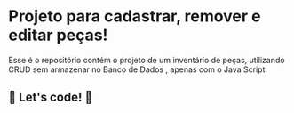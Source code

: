 # Projeto para cadastrar, remover e editar peças!

Esse é o repositório contém o projeto de um inventário de peças, utilizando CRUD  sem armazenar no Banco de Dados , apenas com o Java Script.



## 🚀 Let's code! 🚀
